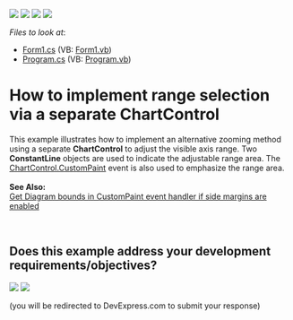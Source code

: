 <!-- default badges list -->
![](https://img.shields.io/endpoint?url=https://codecentral.devexpress.com/api/v1/VersionRange/128574953/24.2.1%2B)
[![](https://img.shields.io/badge/Open_in_DevExpress_Support_Center-FF7200?style=flat-square&logo=DevExpress&logoColor=white)](https://supportcenter.devexpress.com/ticket/details/E3113)
[![](https://img.shields.io/badge/📖_How_to_use_DevExpress_Examples-e9f6fc?style=flat-square)](https://docs.devexpress.com/GeneralInformation/403183)
[![](https://img.shields.io/badge/💬_Leave_Feedback-feecdd?style=flat-square)](#does-this-example-address-your-development-requirementsobjectives)
<!-- default badges end -->
<!-- default file list -->
*Files to look at*:

* [Form1.cs](./CS/InteractiveRangeSelect/Form1.cs) (VB: [Form1.vb](./VB/InteractiveRangeSelect/Form1.vb))
* [Program.cs](./CS/InteractiveRangeSelect/Program.cs) (VB: [Program.vb](./VB/InteractiveRangeSelect/Program.vb))
<!-- default file list end -->
# How to implement range selection via a separate ChartControl


<p>This example illustrates how to implement an alternative zooming method using a separate <strong>ChartControl</strong> to adjust the visible axis range. Two <strong>ConstantLine</strong> objects are used to indicate the adjustable range area. The <a href="http://documentation.devexpress.com/#XtraCharts/DevExpressXtraChartsChartControl_CustomPainttopic"><u>ChartControl.CustomPaint</u></a> event is also used to emphasize the range area.<br /><br /><b>See Also:</b> <br /><a href="https://www.devexpress.com/Support/Center/p/Q538909">Get Diagram bounds in CustomPaint event handler if side margins are enabled</a> </p>

<br/>


<!-- feedback -->
## Does this example address your development requirements/objectives?

[<img src="https://www.devexpress.com/support/examples/i/yes-button.svg"/>](https://www.devexpress.com/support/examples/survey.xml?utm_source=github&utm_campaign=how-to-implement-range-selection-via-a-separate-chartcontrol-e3113&~~~was_helpful=yes) [<img src="https://www.devexpress.com/support/examples/i/no-button.svg"/>](https://www.devexpress.com/support/examples/survey.xml?utm_source=github&utm_campaign=how-to-implement-range-selection-via-a-separate-chartcontrol-e3113&~~~was_helpful=no)

(you will be redirected to DevExpress.com to submit your response)
<!-- feedback end -->
